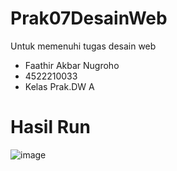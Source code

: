 # Prak07DesainWeb
Untuk memenuhi tugas desain web

<ul>
  <li>Faathir Akbar Nugroho</li>
  <li>4522210033</li>
  <li>Kelas Prak.DW A</li>
</ul>

# Hasil Run
![image](https://github.com/Faathir81/Prak07DesainWeb/assets/145968943/635cd620-0ec8-46a1-bd5d-173158e207b1)

